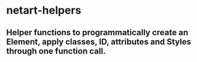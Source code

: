 # netart-helpers

## Helper functions to programmatically create an Element, apply classes, ID, attributes and Styles through one function call. 
